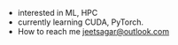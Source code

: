 - interested in ML, HPC
- currently learning CUDA, PyTorch.
- How to reach me jeetsagar@outlook.com

<!---
jeetsagar/jeetsagar is a ✨ special ✨ repository because its `README.md` (this file) appears on your GitHub profile.
You can click the Preview link to take a look at your changes.
--->
